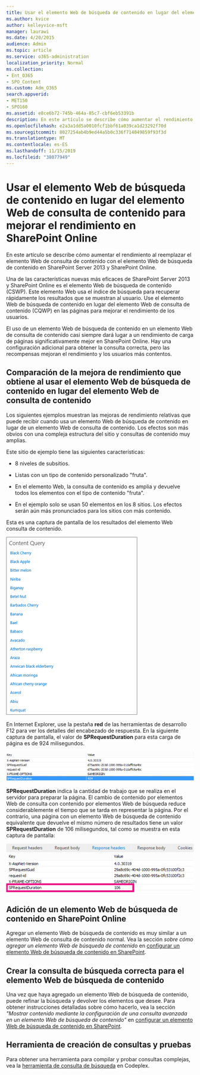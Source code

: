 ```yaml
---
title: Usar el elemento Web de búsqueda de contenido en lugar del elemento Web de consulta de contenido para mejorar el rendimiento en SharePoint Online
ms.author: kvice
author: kelleyvice-msft
manager: laurawi
ms.date: 4/20/2015
audience: Admin
ms.topic: article
ms.service: o365-administration
localization_priority: Normal
ms.collection:
- Ent_O365
- SPO_Content
ms.custom: Adm_O365
search.appverid:
- MET150
- SPO160
ms.assetid: e8ce6b72-745b-464a-85c7-cbf6eb53391b
description: En este artículo se describe cómo aumentar el rendimiento al reemplazar el elemento Web de consulta de contenido con el elemento Web de búsqueda de contenido en SharePoint Server 2013 y SharePoint Online.
ms.openlocfilehash: e2a3a1dd5a0010fcf1bbf61a039ca1d23292f70d
ms.sourcegitcommit: 8027254ab4b9ed44a5b0c336f714049859f93f3d
ms.translationtype: MT
ms.contentlocale: es-ES
ms.lasthandoff: 11/15/2019
ms.locfileid: "38077949"
---
```

# <a name="using-content-search-web-part-instead-of-content-query-web-part-to-improve-performance-in-sharepoint-online"></a>Usar el elemento Web de búsqueda de contenido en lugar del elemento Web de consulta de contenido para mejorar el rendimiento en SharePoint Online

En este artículo se describe cómo aumentar el rendimiento al reemplazar el elemento Web de consulta de contenido con el elemento Web de búsqueda de contenido en SharePoint Server 2013 y SharePoint Online.
  
Una de las características nuevas más eficaces de SharePoint Server 2013 y SharePoint Online es el elemento Web de búsqueda de contenido (CSWP). Este elemento Web usa el índice de búsqueda para recuperar rápidamente los resultados que se muestran al usuario. Use el elemento Web de búsqueda de contenido en lugar del elemento Web de consulta de contenido (CQWP) en las páginas para mejorar el rendimiento de los usuarios.
  
El uso de un elemento Web de búsqueda de contenido en un elemento Web de consulta de contenido casi siempre dará lugar a un rendimiento de carga de páginas significativamente mejor en SharePoint Online. Hay una configuración adicional para obtener la consulta correcta, pero las recompensas mejoran el rendimiento y los usuarios más contentos.
  
## <a name="comparing-the-performance-gain-you-get-from-using-content-search-web-part-instead-of-content-query-web-part"></a>Comparación de la mejora de rendimiento que obtiene al usar el elemento Web de búsqueda de contenido en lugar del elemento Web de consulta de contenido

Los siguientes ejemplos muestran las mejoras de rendimiento relativas que puede recibir cuando usa un elemento Web de búsqueda de contenido en lugar de un elemento Web de consulta de contenido. Los efectos son más obvios con una compleja estructura del sitio y consultas de contenido muy amplias.
  
Este sitio de ejemplo tiene las siguientes características:
  
- 8 niveles de subsitios.
    
- Listas con un tipo de contenido personalizado "fruta".
    
- En el elemento Web, la consulta de contenido es amplia y devuelve todos los elementos con el tipo de contenido "fruta".
    
- En el ejemplo solo se usan 50 elementos en los 8 sitios. Los efectos serán aún más pronunciados para los sitios con más contenido.
    
Esta es una captura de pantalla de los resultados del elemento Web consulta de contenido.
  
![Gráfico que muestra la consulta de contenido del elemento web](media/b3d41f20-dfe5-46ed-9c0a-31057e82de33.png)
  
En Internet Explorer, use la pestaña **red** de las herramientas de desarrollo F12 para ver los detalles del encabezado de respuesta. En la siguiente captura de pantalla, el valor de **SPRequestDuration** para esta carga de página es de 924 milisegundos. 
  
![Captura de pantalla que muestra la duración de la solicitud de 924](media/343571f2-a249-4de2-bc11-2cee93498aea.png)
  
 **SPRequestDuration** indica la cantidad de trabajo que se realiza en el servidor para preparar la página. El cambio de contenido por elementos Web de consulta con contenido por elementos Web de búsqueda reduce considerablemente el tiempo que se tarda en representar la página. Por el contrario, una página con un elemento Web de búsqueda de contenido equivalente que devuelve el mismo número de resultados tiene un valor **SPRequestDuration** de 106 milisegundos, tal como se muestra en esta captura de pantalla: 
  
![Captura de pantalla que muestra la duración de la solicitud de 106](media/b46387ac-660d-4e5e-a11c-cc430e912962.png)
  
## <a name="adding-a-content-search-web-part-in-sharepoint-online"></a>Adición de un elemento Web de búsqueda de contenido en SharePoint Online

Agregar un elemento Web de búsqueda de contenido es muy similar a un elemento Web de consulta de contenido normal. Vea la sección *sobre cómo agregar un elemento Web de búsqueda de contenido* en [configurar un elemento Web de búsqueda de contenido en SharePoint](https://support.office.com/article/Configure-a-Content-Search-Web-Part-in-SharePoint-0dc16de1-dbe4-462b-babb-bf8338c36c9a).
  
## <a name="creating-the-right-search-query-for-your-content-search-web-part"></a>Crear la consulta de búsqueda correcta para el elemento Web de búsqueda de contenido

Una vez que haya agregado un elemento Web de búsqueda de contenido, puede refinar la búsqueda y devolver los elementos que desee. Para obtener instrucciones detalladas sobre cómo hacerlo, vea la sección *"Mostrar contenido mediante la configuración de una consulta avanzada en un elemento Web de búsqueda de contenido"* en [configurar un elemento Web de búsqueda de contenido en SharePoint](https://support.office.com/article/Configure-a-Content-Search-Web-Part-in-SharePoint-0dc16de1-dbe4-462b-babb-bf8338c36c9a).
  
## <a name="query-building-and-testing-tool"></a>Herramienta de creación de consultas y pruebas

Para obtener una herramienta para compilar y probar consultas complejas, vea la [herramienta de consulta de búsqueda](https://sp2013searchtool.codeplex.com/) en Codeplex. 
  

